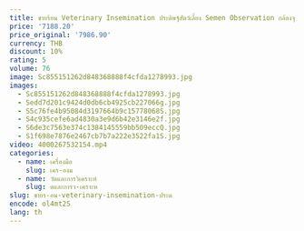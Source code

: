 ```yaml
---
title: ขายร้อน Veterinary Insemination ประดิษฐ์สัตว์เลี้ยง Semen Observation กล้องจุลทรรศน์สัตว์ Sperm กล้องจุลทรรศน์เครื่องวิเคราะห์สําหรับแมวสุนัข
price: '7188.20'
price_original: '7986.90'
currency: THB
discount: 10%
rating: 5
volume: 76
image: Sc855151262d848368888f4cfda1278993.jpg
images:
  - Sc855151262d848368888f4cfda1278993.jpg
  - Sedd7d201c9424d0db6cb4925cb227066g.jpg
  - S5c76fe4b95084d3197664b9c15778068S.jpg
  - S4c935cefe6ad4830a3e9d6b42e3146e2f.jpg
  - S6de3c7563e374c1384145559bb509eccQ.jpg
  - S1f698e7876e2467cb7b7a222e3522fa1S.jpg
video: 4000267532154.mp4
categories:
  - name: เครื่องมือ
    slug: เคร-องม
  - name: วัดและการวิเคราะห์
    slug: ดและการว-เคราะห
slug: ขายร-อน-veterinary-insemination-ประด
encode: ol4mt2S
lang: th
---
```

  